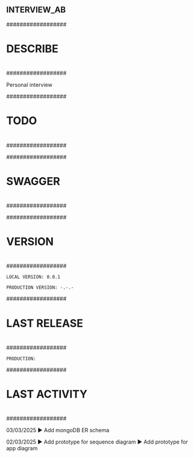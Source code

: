 ## INTERVIEW_AB

##################
#
# DESCRIBE
#
##################

Personal interview

##################
#
# TODO
#
##################



##################
#
# SWAGGER
#
##################



##################
#
# VERSION
#
##################

	LOCAL VERSION: 0.0.1
	
	PRODUCTION VERSION: -.-.-
 
##################
#
# LAST RELEASE
#
##################

	PRODUCTION: 

##################
#
# LAST ACTIVITY
#
##################

03/03/2025
► Add mongoDB ER schema 

02/03/2025
► Add prototype for sequence diagram
► Add prototype for app diagram